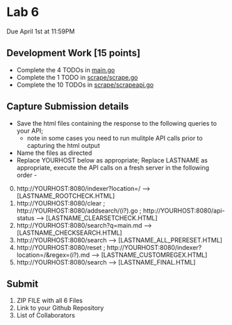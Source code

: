 # Lab 6
Due April 1st at 11:59PM

## Development Work [15 points]
- Complete the 4 TODOs in [main.go](course-materials/materials/lab/6/main/main.go)
- Complete the 1 TODO in [scrape/scrape.go](course-materials/materials/lab/6/scrape/scrape.go)
- Complete the 10 TODOs in [scrape/scrapeapi.go](course-materials/materials/lab/6/scrape/scrapeapi.go)


## Capture Submission details

- Save the html files containing the response to the following queries to your API; 
  - note in some cases you need to run mulitple API calls prior to capturing the html output 
- Name the files as directed
- Replace YOURHOST below as appropriate; Replace LASTNAME as appropriate, execute the API calls on a fresh server in the following order -


0. http://YOURHOST:8080/indexer?location=/  --> [LASTNAME_ROOTCHECK.HTML]
2. http://YOURHOST:8080/clear  ;  http://YOURHOST:8080/addsearch/(i?).go ; http://YOURHOST:8080/api-status  --> [LASTNAME_CLEARSETCHECK.HTML]
3. http://YOURHOST:8080/search?q=main.md --> [LASTNAME_CHECKSEARCH.HTML]
4. http://YOURHOST:8080/search  --> [LASTNAME_ALL_PRERESET.HTML]
5. http://YOURHOST:8080/reset  ; http://YOURHOST:8080/indexer?location=/&regex=(i?).md --> [LASTNAME_CUSTOMREGEX.HTML]
6. http://YOURHOST:8080/search --> [LASTNAME_FINAL.HTML]

## Submit 
1. ZIP FILE with all 6 Files
2. Link to your Github Repository
3. List of Collaborators
